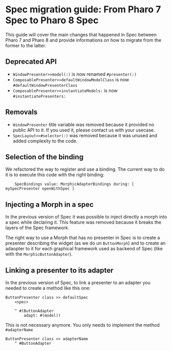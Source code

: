 # Spec migration guide: From Pharo 7 Spec to Pharo 8 Spec

This guide will cover the main changes that happened in Spec between Pharo 7 and Pharo 8 and provide informations on how to migrate from the former to the latter.

## Deprecated API

* `WindowPresenter>>model(:)` is now renamed `#presenter(:)`
* `ComposablePresenter>>defaultWindowModelClass` is now `#defaultWindowPresenterClass`
* `ComposablePresenter>>instantiateModels:` is now `#instantiatePresenters:` 

## Removals

* `WindowPresenter` title variable was removed because it provided no public API to it. If you used it, please contact us with your usecase.
* `SpecLayout>>#selector(:)` was removed because it was unused and added complexity to the code.

## Selection of the binding

We refactored the way to register and use a binding. The current way to do it is to execute this code with the right binding:

```Smalltalk
	SpecBindings value: MorphicAdapterBindings during: [ mySpecPresenter openWithSpec ]
```

## Injecting a Morph in a spec

In the previous version of Spec it was possible to inject directly a morph into a spec while declaring it. This feature was removed because it breaks the layers of the Spec framework.

The right way to use a Morph that has no presenter in Spec is to create a presenter describing the widget (as we do un `ButtonMorph`) and to create an adaopter to it for each graphical framework used as backend of Spec (like with the `MorphicButtonAdapter`).

## Linking a presenter to its adapter

In the previous version of Spec, to link a presenter to an adapter you needed to create a method like this one:

```Smalltalk
ButtonPresenter class >> defaultSpec
	<spec>
	
	^ #(ButtonAdapter
		adapt: #(model))
```

This is not necessary anymore. You only needs to implement the method `#adapterName`

```Smalltalk
ButtonPresenter class >> adapterName 
	^ #ButtonAdapter
```